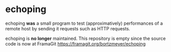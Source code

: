 echoping
========

echoping **was** a small program to test (approximatively) performances of a remote host by sending it requests such as HTTP requests.

echoping is **no longer** maintained. This repository is empty since
the source code is now at FramaGit https://framagit.org/bortzmeyer/echoping
